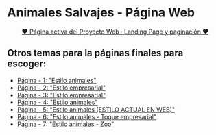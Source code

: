 # Animales Salvajes - Página Web

<div align="center">
  <a href="https://teambiscochito.github.io/animales-salvajes-web/index.html" align="center">❤ Página activa del Proyecto Web · Landing Page y paginación ❤</a>
</div>

## Otros temas para la páginas finales para escoger:

- [Página - 1: "Estilo animales"](https://demo.themewagon.com/preview/free-bootstrap-4-html5-photography-portfolio-website-template-mostudio)
- [Página - 2: "Estilo empresarial"](https://bootstrapmade.com/demo/Avilon/)
- [Página - 3: "Estilo empresarial"](https://bootstrapmade.com/demo/Bootslander/)
- [Página - 4: "Estilo animales"](https://demo.themewagon.com/preview/free-bootstrap-4-html5-charity-website-template-environmentalorganization)
- [Página - 5: "Estilo animales (ESTILO ACTUAL EN WEB)"](https://p.w3layouts.com/demos/june-2016/13-06-2016/ornithology/web/)
- [Página - 6: "Estilo animales - Toque empresarial"](https://p.w3layouts.com/demos/pest/web/index.html)
- [Página - 7: "Estilo animales - Zoo"](https://p.w3layouts.com/demos/zoo_planet/web/)

